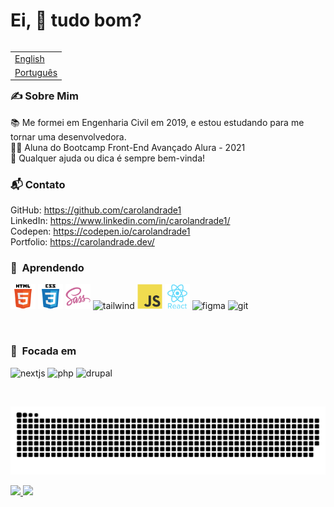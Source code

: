 # Ei, 👋 tudo bom?

<table align="right">
 <tr><td><a href="README_en.md">English</a></td></tr>
 <tr><td><a href="README.md">Português</a></td></tr>
</table>

### ✍️ Sobre Mim

📚 Me formei em Engenharia Civil em 2019, e estou estudando para me tornar uma desenvolvedora.<br>
👩‍💻 Aluna do Bootcamp Front-End Avançado Alura - 2021 <br>
💬 Qualquer ajuda ou dica é sempre bem-vinda! <br>


### 📬 Contato

GitHub: https://github.com/carolandrade1<br>
LinkedIn: https://www.linkedin.com/in/carolandrade1/<br>
Codepen: https://codepen.io/carolandrade1<br>
Portfolio: https://carolandrade.dev/<br>


### <b>:brain: &nbsp;Aprendendo</b></summary><br/>
<p align="left"> 
<img src="https://raw.githubusercontent.com/devicons/devicon/master/icons/html5/html5-original-wordmark.svg" alt="html5" title="HTML5" width="40" height="40"/>
<img src="https://raw.githubusercontent.com/devicons/devicon/master/icons/css3/css3-original-wordmark.svg" alt="css3" title="CSS3" width="40" height="40"/>
<img src="https://raw.githubusercontent.com/devicons/devicon/master/icons/sass/sass-original.svg" alt="sass" title="SASS" width="40" height="40"/>
<img src="https://yt3.ggpht.com/ikv41jMTr1uHGdILrJhvbfVJcDt4oqhwApKX37TjAleF_cRPbF2W-waj7uMnS5JySvnlvAlTCg=s900-c-k-c0x00ffffff-no-rj" alt="tailwind" title="TAILWIND" width="40" height="40"/>
<img src="https://raw.githubusercontent.com/devicons/devicon/master/icons/javascript/javascript-original.svg" alt="javascript" title="JAVASCRIPT" width="40" height="40"/>
<img src="https://raw.githubusercontent.com/devicons/devicon/master/icons/react/react-original-wordmark.svg" alt="react" width="40" height="40"/>
<img src="https://www.vectorlogo.zone/logos/figma/figma-icon.svg" alt="figma" title="FIGMA" width="40" height="40"/>
<img src="https://www.vectorlogo.zone/logos/git-scm/git-scm-icon.svg" alt="git" title="GIT" width="40" height="40"/>
</p>
<br>

### <b>:brain: &nbsp;Focada em</b></summary><br/>
<p align="left">
<img src="https://seeklogo.com/images/N/next-js-logo-8FCFF51DD2-seeklogo.com.png" alt="nextjs" title="NEXTJS" width="40" height="40"/>
<img src="https://cdn.jsdelivr.net/gh/devicons/devicon/icons/php/php-plain.svg" alt="php" title="PHP" width="40" height="40"/>
<img src="https://cdn.jsdelivr.net/gh/devicons/devicon/icons/drupal/drupal-original.svg" alt="drupal" title="DRUPAL" width="40" height="40"/>
</p>
<br>

![Snake animation](https://github.com/carolandrade1/carolandrade1/blob/output/github-contribution-grid-snake.svg)

 <div>
  <a href="https://github.com/carolandrade1">
  <img height="160em" src="https://github-readme-stats.vercel.app/api?username=carolandrade1&show_icons=true&theme=default&include_all_commits=true&count_private=true"/>
  <img height="160em" src="https://github-readme-stats.vercel.app/api/top-langs/?username=carolandrade1&layout=compact&langs_count=16&theme=default"/>
<div>
